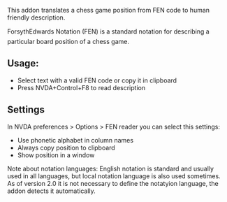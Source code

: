 This addon translates a chess game position from FEN code to human friendly description.

ForsythEdwards Notation (FEN) is a standard notation for describing a particular board position of a chess game.

## Usage:

* Select text with a valid FEN code or copy it in clipboard
* Press NVDA+Control+F8 to read description

## Settings 
In NVDA preferences > Options > FEN reader you can select this settings:
* Use phonetic alphabet in column names
* Always copy position to clipboard
* Show position in a window

Note about notation languages: English notation is standard and usually used in all languages, but local notation language is also used sometimes. As of version 2.0 it is not necessary to define the notatyion language, the addon detects it automatically.